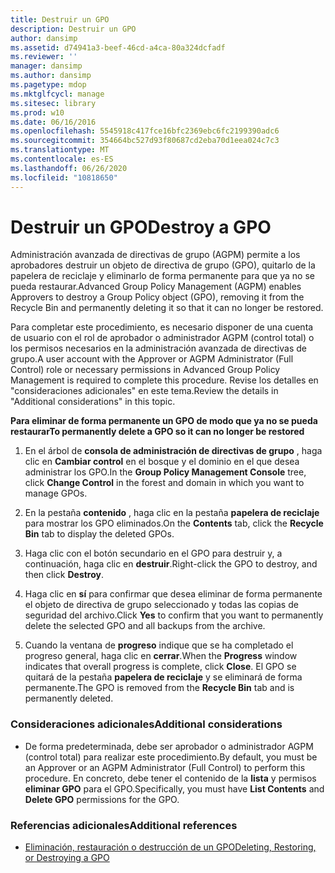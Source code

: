 ```yaml
---
title: Destruir un GPO
description: Destruir un GPO
author: dansimp
ms.assetid: d74941a3-beef-46cd-a4ca-80a324dcfadf
ms.reviewer: ''
manager: dansimp
ms.author: dansimp
ms.pagetype: mdop
ms.mktglfcycl: manage
ms.sitesec: library
ms.prod: w10
ms.date: 06/16/2016
ms.openlocfilehash: 5545918c417fce16bfc2369ebc6fc2199390adc6
ms.sourcegitcommit: 354664bc527d93f80687cd2eba70d1eea024c7c3
ms.translationtype: MT
ms.contentlocale: es-ES
ms.lasthandoff: 06/26/2020
ms.locfileid: "10818650"
---
```

# <span data-ttu-id="32799-103">Destruir un GPO</span><span class="sxs-lookup"><span data-stu-id="32799-103">Destroy a GPO</span></span>


<span data-ttu-id="32799-104">Administración avanzada de directivas de grupo (AGPM) permite a los aprobadores destruir un objeto de directiva de grupo (GPO), quitarlo de la papelera de reciclaje y eliminarlo de forma permanente para que ya no se pueda restaurar.</span><span class="sxs-lookup"><span data-stu-id="32799-104">Advanced Group Policy Management (AGPM) enables Approvers to destroy a Group Policy object (GPO), removing it from the Recycle Bin and permanently deleting it so that it can no longer be restored.</span></span>

<span data-ttu-id="32799-105">Para completar este procedimiento, es necesario disponer de una cuenta de usuario con el rol de aprobador o administrador AGPM (control total) o los permisos necesarios en la administración avanzada de directivas de grupo.</span><span class="sxs-lookup"><span data-stu-id="32799-105">A user account with the Approver or AGPM Administrator (Full Control) role or necessary permissions in Advanced Group Policy Management is required to complete this procedure.</span></span> <span data-ttu-id="32799-106">Revise los detalles en "consideraciones adicionales" en este tema.</span><span class="sxs-lookup"><span data-stu-id="32799-106">Review the details in "Additional considerations" in this topic.</span></span>

**<span data-ttu-id="32799-107">Para eliminar de forma permanente un GPO de modo que ya no se pueda restaurar</span><span class="sxs-lookup"><span data-stu-id="32799-107">To permanently delete a GPO so it can no longer be restored</span></span>**

1.  <span data-ttu-id="32799-108">En el árbol de **consola de administración de directivas de grupo** , haga clic en **Cambiar control** en el bosque y el dominio en el que desea administrar los GPO.</span><span class="sxs-lookup"><span data-stu-id="32799-108">In the **Group Policy Management Console** tree, click **Change Control** in the forest and domain in which you want to manage GPOs.</span></span>

2.  <span data-ttu-id="32799-109">En la pestaña **contenido** , haga clic en la pestaña **papelera de reciclaje** para mostrar los GPO eliminados.</span><span class="sxs-lookup"><span data-stu-id="32799-109">On the **Contents** tab, click the **Recycle Bin** tab to display the deleted GPOs.</span></span>

3.  <span data-ttu-id="32799-110">Haga clic con el botón secundario en el GPO para destruir y, a continuación, haga clic en **destruir**.</span><span class="sxs-lookup"><span data-stu-id="32799-110">Right-click the GPO to destroy, and then click **Destroy**.</span></span>

4.  <span data-ttu-id="32799-111">Haga clic en **sí** para confirmar que desea eliminar de forma permanente el objeto de directiva de grupo seleccionado y todas las copias de seguridad del archivo.</span><span class="sxs-lookup"><span data-stu-id="32799-111">Click **Yes** to confirm that you want to permanently delete the selected GPO and all backups from the archive.</span></span>

5.  <span data-ttu-id="32799-112">Cuando la ventana de **progreso** indique que se ha completado el progreso general, haga clic en **cerrar**.</span><span class="sxs-lookup"><span data-stu-id="32799-112">When the **Progress** window indicates that overall progress is complete, click **Close**.</span></span> <span data-ttu-id="32799-113">El GPO se quitará de la pestaña **papelera de reciclaje** y se eliminará de forma permanente.</span><span class="sxs-lookup"><span data-stu-id="32799-113">The GPO is removed from the **Recycle Bin** tab and is permanently deleted.</span></span>

### <span data-ttu-id="32799-114">Consideraciones adicionales</span><span class="sxs-lookup"><span data-stu-id="32799-114">Additional considerations</span></span>

-   <span data-ttu-id="32799-115">De forma predeterminada, debe ser aprobador o administrador AGPM (control total) para realizar este procedimiento.</span><span class="sxs-lookup"><span data-stu-id="32799-115">By default, you must be an Approver or an AGPM Administrator (Full Control) to perform this procedure.</span></span> <span data-ttu-id="32799-116">En concreto, debe tener el contenido de la **lista** y permisos **eliminar GPO** para el GPO.</span><span class="sxs-lookup"><span data-stu-id="32799-116">Specifically, you must have **List Contents** and **Delete GPO** permissions for the GPO.</span></span>

### <span data-ttu-id="32799-117">Referencias adicionales</span><span class="sxs-lookup"><span data-stu-id="32799-117">Additional references</span></span>

-   [<span data-ttu-id="32799-118">Eliminación, restauración o destrucción de un GPO</span><span class="sxs-lookup"><span data-stu-id="32799-118">Deleting, Restoring, or Destroying a GPO</span></span>](deleting-restoring-or-destroying-a-gpo.md)

 

 





